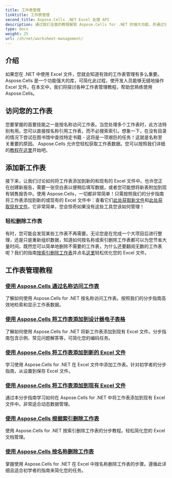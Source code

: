 ```yaml
---
title: 工作表管理
linktitle: 工作表管理
second_title: Aspose.Cells .NET Excel 处理 API
description: 通过我们全面的教程解锁 Aspose.Cells for .NET 的强大功能，并通过分步说明指导您完成工作表管理。
type: docs
weight: 25
url: /zh/net/worksheet-management/
---
```

## 介绍

如果您在 .NET 中使用 Excel 文件，您就会知道有效的工作表管理有多么重要。Aspose.Cells 是一个功能强大的库，可简化此过程，使开发人员能够无缝地操作 Excel 文件。在本文中，我们将探讨各种工作表管理教程，帮助您熟练使用 Aspose.Cells。

## 访问您的工作表

您要掌握的首要技能之一是按名称访问工作表。当您处理多个工作表时，此方法特别有用。您可以直接按名称引用工作表，而不必搜索索引。想象一下，在没有目录的情况下尝试在图书馆中查找特定书籍 - 这将是一项艰巨的任务！这就是名称至关重要的原因。 Aspose.Cells 允许您轻松获取工作表数据。您可以按照我们详细的[教程在这里](./access-worksheets-by-name/)开始吧。

## 添加新工作表

接下来，让我们讨论如何将工作表添加到新的和现有的 Excel 文件中。也许您正在创建新报告，需要一张空白表以便稍后填写数据，或者您可能想将新表附加到现有销售报告中。使用 Aspose.Cells，一切都非常简单！只需按照我们的分步指南将工作表添加到新的或现有的 Excel 文件中：查看它们[此处获取新文件](./add-worksheets-to-new-excel-file/)和[此处获取现有文件](./add-worksheets-to-existing-excel-file/)。它非常简单，您会惊奇如果没有这些工具您该如何管理！

### 轻松删除工作表

有时，您可能会发现某些工作表不再需要。无论您是在完成一个大项目后进行整理，还是只是重新组织数据，知道如何按名称或索引删除工作表都可以为您节省大量时间。既然您可以简单地删除不需要的工作表，为什么还要翻阅无数的工作表呢？我们的指南[按索引删除工作表](./remove-worksheets-by-index/)并点名[这里](./remove-worksheets-by-name/)轻松优化您的 Excel 文件。

## 工作表管理教程
### [使用 Aspose.Cells 通过名称访问工作表](./access-worksheets-by-name/)
了解如何使用 Aspose.Cells for .NET 按名称访问工作表。按照我们的分步指南高效地检索和显示工作表数据。
### [使用 Aspose.Cells 将工作表添加到设计器电子表格](./add-worksheets-to-designer-spreadsheet/)
了解如何使用 Aspose.Cells for .NET 将新工作表添加到现有 Excel 文件。分步指南包含示例、常见问题解答等，可简化您的编码任务。
### [使用 Aspose.Cells 将工作表添加到新的 Excel 文件](./add-worksheets-to-new-excel-file/)
学习使用 Aspose.Cells for .NET 在 Excel 文件中添加工作表。针对初学者的分步指南，从设置到保存 Excel 文件。
### [使用 Aspose.Cells 将工作表添加到现有 Excel 文件](./add-worksheets-to-existing-excel-file/)
通过本分步指南学习如何在 Aspose.Cells for .NET 中将工作表添加到现有 Excel 文件中。非常适合动态数据管理。
### [使用 Aspose.Cells 根据索引删除工作表](./remove-worksheets-by-index/)
使用 Aspose.Cells for .NET 按索引删除工作表的分步教程。轻松简化您的 Excel 文档管理。
### [使用 Aspose.Cells 按名称删除工作表](./remove-worksheets-by-name/)
掌握使用 Aspose.Cells for .NET 在 Excel 中按名称删除工作表的步骤。遵循此详细且适合初学者的指南来简化您的任务。